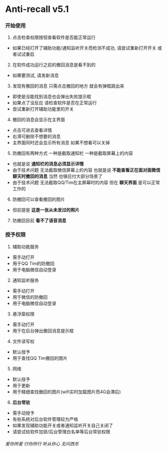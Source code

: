 # Anti-recall v5.1

### 开始使用
1. 点击检查权限按钮查看软件是否能正常运行
  - 如果已经打开了辅助功能/通知监听开关而检测不成功, 请尝试重新打开开关 或者试试重启
2. 在软件成功运行之前的撤回消息是看不到的
  - 如果要测试, 请发新消息
3. 发现有撤回的消息 只需点击撤回的地方 就会有弹框跳出来
  - 即使是没能找到消息也会弹出失败提示框
  - 如果点了没反应 请检查软件是否在正常运行
  - 尝试重新打开辅助功能里的开关
4. 撤回的消息会显示在主界面
  - 点击可进去查看详情
  - 右滑可删除不想要的消息
  - 主界面同时还会显示所有消息 如果不想看可以关掉
5. 防撤回有两种方式 一种是截取通知栏 一种是截取屏幕上的内容
  - 也就是说 **通知栏的消息必须显示详情**
  - 由于技术问题 无法截取微信屏幕上的内容 也就是说 **不能查看正在面对面微信聊天时撤回的消息** 当然 也够应付大部分场景了
  - 由于技术问题 无法截取QQ/Tim在主屏幕时的内容 但在 **聊天界面** 是可以正常工作的
6. 防撤回可以查看撤回的图片
  - 但前提是 **这是一张从未发过的照片**
7. 防撤回目前 **看不了语音消息**

### 授予权限
1. 辅助功能服务
  - 需手动打开
  - 用于QQ Tim的防撤回
  - 用于电脑微信自动登录
2. 通知监听服务
  - 需手动打开
  - 用于微信的防撤回
  - 用于电脑微信自动登录
3. 悬浮窗权限
  - 需手动打开
  - 用于在后台弹出撤回消息提示框
4. 文件读写权
  - 默认授予
  - 用于查找QQ Tim撤回的图片
5. 网络
  - 默认授予
  - 用于更新
  - 用于精细查找撤回的图片(wifi实时加载图片而4G会滞后)
6. **后台常驻**
  - 需手动授予
  - 有些系统对后台软件管理较为严格
  - 如果发现辅助功能开关或者通知监听开关自己关闭了
  - 请尝试给软件加锁/后台管理白名单等后台常驻权限

###### 爱你所爱 行你所行 听从你心 无问西东
